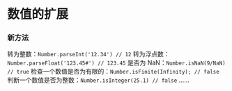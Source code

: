 # 数值的扩展

### 新方法

转为整数：`Number.parseInt('12.34') // 12`
转为浮点数：`Number.parseFloat('123.45#') // 123.45`
是否为 NaN：`Number.isNaN(9/NaN) // true`
检查一个数值是否为有限的：`Number.isFinite(Infinity); // false`
判断一个数值是否为整数：`Number.isInteger(25.1) // false`
......